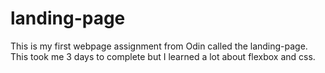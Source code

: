 # landing-page
This is my first webpage assignment from Odin called the landing-page. 
This took me 3 days to complete but I learned a lot about flexbox and css.
